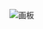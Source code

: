 ![画板](https://cdn.nlark.com/yuque/0/2025/jpeg/2639475/1736304834041-5054dc2c-4c4c-4730-b7c0-35065ce7d805.jpeg)

